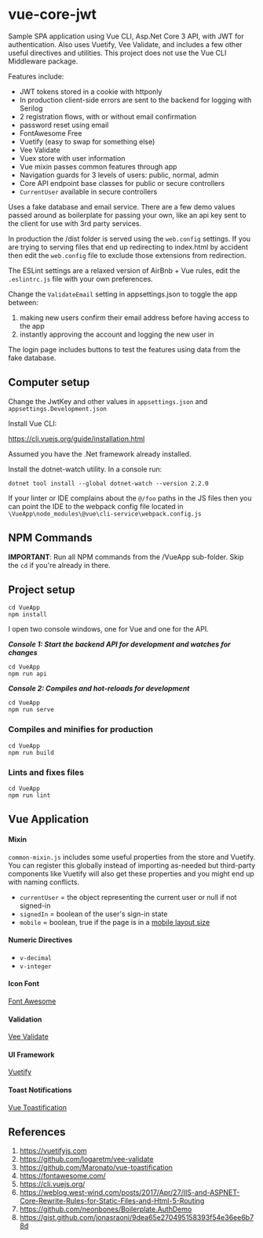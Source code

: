 # vue-core-jwt
Sample SPA application using Vue CLI, Asp.Net Core 3 API, with JWT for authentication. Also uses Vuetify,
Vee Validate, and includes a few other useful directives and utilities. This project does not use the Vue CLI Middleware package.

Features include:
* JWT tokens stored in a cookie with httponly
* In production client-side errors are sent to the backend for logging with Serilog
* 2 registration flows, with or without email confirmation
* password reset using email
* FontAwesome Free
* Vuetify (easy to swap for something else)
* Vee Validate
* Vuex store with user information
* Vue mixin passes common features through app
* Navigation guards for 3 levels of users: public, normal, admin
* Core API endpoint base classes for public or secure controllers
* ```CurrentUser``` available in secure controllers

Uses a fake database and email service. There are a few demo values passed around as boilerplate for passing your own, like
an api key sent to the client for use with 3rd party services.

In production the /dist folder is served using the ```web.config``` settings. If you are trying to serving files
that end up redirecting to index.html by accident then edit the ```web.config``` file to exclude
those extensions from redirection.

The ESLint settings are a relaxed version of AirBnb + Vue rules, edit the ```.eslintrc.js``` file with your own preferences.

Change the ```ValidateEmail``` setting in appsettings.json to toggle the app between:
1) making new users confirm their email address before having access to the app
2) instantly approving the account and logging the new user in 

The login page includes buttons to test the features using data from the fake database.

## Computer setup

Change the JwtKey and other values in ```appsettings.json``` and ```appsettings.Development.json```

Install Vue CLI:

https://cli.vuejs.org/guide/installation.html

Assumed you have the .Net framework already installed.

Install the dotnet-watch utility. In a console run:

```dotnet tool install --global dotnet-watch --version 2.2.0```

If your linter or IDE complains about the ```@/foo``` paths in the JS files then you can
point the IDE to the webpack config file located in ```\VueApp\node_modules\@vue\cli-service\webpack.config.js```

## NPM Commands

**IMPORTANT**: Run all NPM commands from the /VueApp sub-folder. Skip the ```cd``` if you're already in there.

## Project setup
```
cd VueApp
npm install
```

I open two console windows, one for Vue and one for the API.

***Console 1: Start the backend API for development and watches for changes***
```
cd VueApp
npm run api
```

***Console 2: Compiles and hot-reloads for development***
```
cd VueApp
npm run serve
```

### Compiles and minifies for production
```
cd VueApp
npm run build
```

### Lints and fixes files
```
cd VueApp
npm run lint
```
## Vue Application

#### Mixin
```common-mixin.js``` includes some useful properties from the store and Vuetify. You can register this globally instead of
importing as-needed but third-party components like Vuetify will also get these properties and you might end up with naming
conflicts.

- ```currentUser``` = the object representing the current user or null if not signed-in
- ```signedIn``` = boolean of the user's sign-in state
- ```mobile``` = boolean, true if the page is in a [mobile layout size](https://vuetifyjs.com/en/customization/breakpoints/#breakpoint-service-object) 

#### Numeric Directives

- ```v-decimal```
- ```v-integer```

#### Icon Font

[Font Awesome](https://fontawesome.com/)

#### Validation

[Vee Validate](https://github.com/logaretm/vee-validate)

#### UI Framework

[Vuetify](https://vuetifyjs.com)

#### Toast Notifications

[Vue Toastification](https://github.com/Maronato/vue-toastification)

## References

1) https://vuetifyjs.com
1) https://github.com/logaretm/vee-validate
1) https://github.com/Maronato/vue-toastification
1) https://fontawesome.com/
1) https://cli.vuejs.org/
1) https://weblog.west-wind.com/posts/2017/Apr/27/IIS-and-ASPNET-Core-Rewrite-Rules-for-Static-Files-and-Html-5-Routing
1) https://github.com/neonbones/Boilerplate.AuthDemo
1) https://gist.github.com/jonasraoni/9dea65e270495158393f54e36ee6b78d
